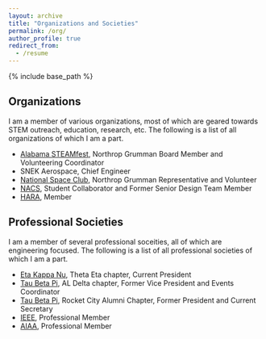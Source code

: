 ```yaml
---
layout: archive
title: "Organizations and Societies"
permalink: /org/
author_profile: true
redirect_from:
  - /resume
---
```


{% include base_path %}

## Organizations
I am a member of various organizations, most of which are geared towards STEM outreach, education, research, etc. The following is a list of all organizations of which I am a part.
* [Alabama STEAMfest](https://www.alabamascience.org/), Northrop Grumman Board Member and Volunteering Coordinator
* SNEK Aerospace, Chief Engineer
* [National Space Club](https://www.spaceclubhsv.org/), Northrop Grumman Representative and Volunteer
* [NACS](https://www.nacslab.com/), Student Collaborator and Former Senior Design Team Member
* [HARA](https://hararocketry.org/hara/), Member

## Professional Societies
I am a member of several professional soceities, all of which are engineering focused. The following is a list of all professional societies of  which I am a part.
* [Eta Kappa Nu](https://hkn.ieee.org/), Theta Eta chapter, Current President
* [Tau Beta Pi](https://www.tbp.org/recruit/recruitHome.cfm), AL Delta chapter, Former Vice President and Events Coordinator
* [Tau Beta Pi](https://www.tbp.org/memb/alumniChapters.cfm), Rocket City Alumni Chapter, Former President and Current Secretary
* [IEEE](https://www.ieee.org/), Professional Member
* [AIAA](https://www.aiaa.org/), Professional Member
